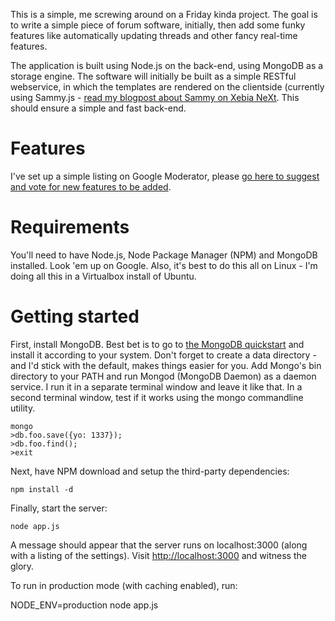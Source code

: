 This is a simple, me screwing around on a Friday kinda project. The goal is to write a simple piece of forum software, initially, then add some funky features like automatically updating threads and other fancy real-time features.

The application is built using Node.js on the back-end, using MongoDB as a storage engine. The software will initially be built as a simple RESTful webservice, in which the templates are rendered on the clientside (currently using Sammy.js - [read my blogpost about Sammy on Xebia NeXt](http://next.xebia.com/57008972). This should ensure a simple and fast back-end.

Features
========

I've set up a simple listing on Google Moderator, please [go here to suggest and vote for new features to be added](http://www.google.com/moderator/#15/e=92af0&t=92af0.40).

Requirements
============

You'll need to have Node.js, Node Package Manager (NPM) and MongoDB installed. Look 'em up on Google. Also, it's best to do this all on Linux - I'm doing all this in a Virtualbox install of Ubuntu.

Getting started
==============

First, install MongoDB. Best bet is to go to [the MongoDB quickstart](http://www.mongodb.org/display/DOCS/Quickstart+Unix) and install it according to your system. Don't forget to create a data directory - and I'd stick with the default, makes things easier for you. Add Mongo's bin directory to your PATH and run Mongod (MongoDB Daemon) as a daemon service. I run it in a separate terminal window and leave it like that. In a second terminal window, test if it works using the mongo commandline utility.

```
mongo
>db.foo.save({yo: 1337});
>db.foo.find();
>exit
```

Next, have NPM download and setup the third-party dependencies:

```
npm install -d
```

Finally, start the server:

```
node app.js
```
A message should appear that the server runs on localhost:3000 (along with a listing of the settings). Visit [http://localhost:3000](http://localhost:3000) and witness the glory.

To run in production mode (with caching enabled), run:

NODE_ENV=production node app.js